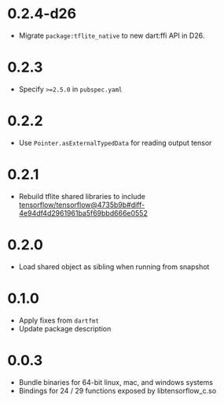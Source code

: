 # 0.2.4-d26

* Migrate `package:tflite_native` to new dart:ffi API in D26.

# 0.2.3

* Specify `>=2.5.0` in `pubspec.yaml`

# 0.2.2

* Use `Pointer.asExternalTypedData` for reading output tensor

# 0.2.1

* Rebuild tflite shared libraries to include
  [tensorflow/tensorflow@4735b9b#diff-4e94df4d2961961ba5f69bbd666e0552](https://github.com/tensorflow/tensorflow/commit/4735b9bc02d35864eaba6ab48d73b73b333390e2#diff-4e94df4d2961961ba5f69bbd666e0552)

# 0.2.0

* Load shared object as sibling when running from snapshot

# 0.1.0

* Apply fixes from `dartfmt`
* Update package description

# 0.0.3

* Bundle binaries for 64-bit linux, mac, and windows systems
* Bindings for 24 / 29 functions exposed by libtensorflow_c.so
